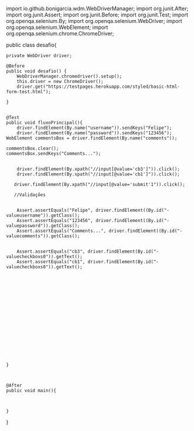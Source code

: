 import io.github.bonigarcia.wdm.WebDriverManager;
import org.junit.After;
import org.junit.Assert;
import org.junit.Before;
import org.junit.Test;
import org.openqa.selenium.By;
import org.openqa.selenium.WebDriver;
import org.openqa.selenium.WebElement;
import org.openqa.selenium.chrome.ChromeDriver;

public class desafio{

    private WebDriver driver;

    @Before
    public void desafio() {
        WebDriverManager.chromedriver().setup();
        this.driver = new ChromeDriver();
        driver.get("https://testpages.herokuapp.com/styled/basic-html-form-test.html");

    }


    @Test
    public void fluxoPrincipal(){
        driver.findElement(By.name("username")).sendKeys("Felipe");
        driver.findElement(By.name("password")).sendKeys("123456");
    WebElement commentsBox = driver.findElement(By.name("comments"));

    commentsBox.clear();
    commentsBox.sendKeys("Comments...");


        driver.findElement(By.xpath("//input[@value='cb3']")).click();
        driver.findElement(By.xpath("//input[@value='cb1']")).click();

       driver.findElement(By.xpath("//input[@value='submit'1")).click();

       //Validações


        Assert.assertEquals("Felipe", driver.findElement((By.id("-valueusername")).getClass();
        Assert.assertEquals("123456", driver.findElement((By.id("-valuepassword")).getClass();
        Assert.assertEquals("Comments...", driver.findElement((By.id("-valuecomments")).getClass();


        Assert.assertEquals("cb3", driver.findElement(By.id("-valuecheckboxs0")).getText();
        Assert.assertEquals("cb1", driver.findElement(By.id("-valuecheckboxs0")).getText();


















    }



    @After
    public void main(){



    }




}
